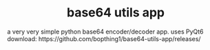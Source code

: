 <h1 align="center">base64 utils app</h1>
a very very simple python base64 encoder/decoder app. uses PyQt6  

<br />
download: https://github.com/bopthing1/base64-utils-app/releases/
